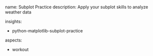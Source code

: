 name: Subplot Practice
description: Apply your subplot skills to analyze weather data

insights:
  - python-matplotlib-subplot-practice

aspects:
  - workout 